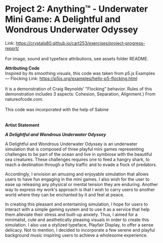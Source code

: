# Project 2: Anything™ - Underwater Mini Game: A Delightful and Wondrous Underwater Odyssey

Link: https://crystals80.github.io/cart253/exercises/project-progress-report/
<br><br>
For image, sound and typeface attributions, see assets folder README.

<b>Attributing Code</b>
<br>
Inspired by its smoothing visuals, this code was taken from p5.js Examples — Flocking
Link: https://p5js.org/examples/hello-p5-flocking.html
<br><br>
It is a demonstration of Craig Reynolds' "Flocking" behavior.
Rules of this demonstration includes 3 aspects: Cohesion, Separation, Alignment.) From natureofcode.com.
<br><br>
This code was incorporated with the help of Sabine
<br>
<br>
<br>
<b>Artist Statement</b>

<b><i>A Delightful and Wondrous Underwater Odyssey</i></b>

A Delightful and Wondrous Underwater Odyssey is an underwater simulation that is composed of three playful mini games representing challenges to be part of the ocean and live in symbiose with the beautiful sea creatures. These challenges requires one to feed a hangry shark, to reach a destination through a fishy traffic and to evade a flock of predators.

Accordingly, I envision an amusing and enjoyable simulation that allows users to have fun engaging in the mini games. I also wish for the user to ease up releasing any physical or mental tension they are enduring. Another way to express my work's approach is that I wish to carry users to another world where they can be enchanted by it and feel at peace.

In creating this pleasant and entertaining simulation, I hope for users to interact with a simple gaming system and to use it as a service that help them alleviate their stress and built-up anxiety. Thus, I aimed for a minimalist, cute and aesthetically pleasing visuals in order to create this simulation. I also use a stylized typeface, Playfair Display, to offer a sense delicacy. Not to mention, I decided to incorporate a few serene and playful background music inspiring users to achieve a wholesome experience.  
